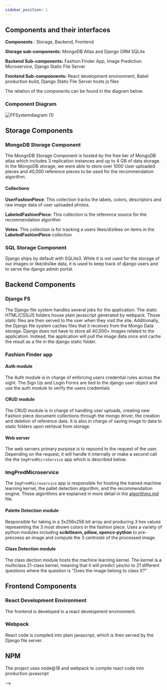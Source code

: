 ```yaml
---
sidebar_position: 1
---
```





## Components and their interfaces


**Components** : Storage, Backend, Frontend

**Storage sub-components:** MongoDB Atlas and Django ORM SQLite

**Backend Sub-components:**  Fashion Finder App, Image Prediction Microservice, Django Static File Server

**Frontend Sub-compoonents:** React development environment, Babel production build, Django Static File Server hosts js files

The relation of the components can be found in the diagram below.

### Component Diagram
![FFSystemdiagram (1)](https://user-images.githubusercontent.com/47365682/202932977-d13d680b-26b0-4c72-90d6-dab03c7ed05e.png)


## Storage Components

### MongoDB Storage Component
The MongoDB Storage Component is hosted by the free tier of MongoDB atlas which includes 3 replication instances and up to 4 GB of data storage. In the MongoDB storage, we were able to store over 1000 User uploaded pieces and 40,000 reference pieces to be used for the recommendation algorithm.

#### Collections
**UserFashionPiece**: This collection tracks the labels, colors, descriptors and raw image data of user uploaded photos.

**LabeledFashionPiece**: This collection is the reference source for the recommendation algorithm

**Votes**: This collection is for tracking a users likes/dislikes on items in the **LabeledFashionPiece** collection

### SQL Storage Component
Django ships by default with SQLite3. While it is not used for the storage of our images or like/dislike data, it is used to keep track of django users and to serve the django admin portal.

## Backend Components

### Django FS
The Django file system handles several jobs for the application. The static HTML/CSS/JS folders house plain javascript generated by webpack. Those static files are then served to the user when they visit the site.
Additionally, the Django file system caches files that it receives from the Mongo Data storage. Django does not have to store all 40,000+ images related to the application. Instead, the application will pull the image data once and cache the result as a file in the django static folder.

### Fashion Finder app

#### Auth module
The Auth module is in charge of enforcing users credential rules across the sight.
The Sign Up and Login Forms are tied to the django user object and use the auth module to verify the users credentials

#### CRUD module
The CRUD module is in charge of handling user uploads, creating new Fashion piece document collections through the mongo driver, the creation and deletion of reference data. It is also in charge of saving image to data to static folders upon retrieval from storage.

#### Web server
The web servers primary purpose is to repsond to the request of the user. Depending on the request, it will handle it internally or make a second call the the `ImgPredMicroService` app which is described below.

### ImgPredMicroservice
The `ImgPredMicroservice` app is responsible for hosting the trained machine learning kernel, the pallet detection algorithm, and the recommendation engine. These algorithms are explained in more detail in the [algorithms.md](./algorithms.md) file.
#### Palette Detection module
Responsible for taking in a 3x256x256 bit array and producing 3 hex values representing the 3 most shown colors in the fashion piece.
Uses a variety of python modules including **scikitlearn, pillow, opencv-python** to pre-precoess an image and compute the 3 centroids of the processed image.

#### Class Detection module
The class dection module hosts the machine learning kernel. The kernel is a multiclass 21-class kernel, meaning that it will predict yes/no to 21 different questions where the question is "Does the image belong to class X?"

## Frontend Components

### React Development Environment
The frontend is developed in a react development environment.

### Webpack
React code is compiled into plain javascript, which is then served by the Django file server.

## NPM
The project uses node@18 and webpack to compile react code into production javascript





<!-- ![Database Entity-relationship Diagram](https://user-images.githubusercontent.com/71922448/194051565-f8a31cca-1d97-4e74-bd4d-dc2efda9b699.jpg) --> -->


